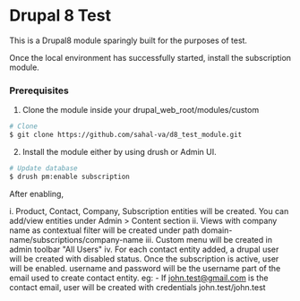 # Drupal 8 Test
This is a Drupal8 module sparingly built for the purposes of test.

Once the local environment has successfully started, install the subscription module.


### Prerequisites
1. Clone the module inside your drupal_web_root/modules/custom
```bash
# Clone
$ git clone https://github.com/sahal-va/d8_test_module.git
```

2. Install the module either by using drush or Admin UI.
```bash
# Update database
$ drush pm:enable subscription
```

After enabling, 

i.   Product, Contact, Company, Subscription entities will be created.
     You can add/view entities under Admin > Content section
ii.  Views with company name as contextual filter will be created under path domain-name/subscriptions/company-name
iii. Custom menu will be created in admin toolbar "All Users"
iv.  For each contact entity added, a drupal user will be created with disabled status. Once the subscription is active, user will be enabled.
     username and password will be the username part of the email used to create contact entity.
     eg: - If john.test@gmail.com is the contact email, user will be created with credentials john.test/john.test